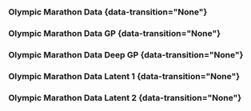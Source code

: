 

### Olympic Marathon Data {data-transition="None"}

<object data="../slides/diagrams/datasets/olympic-marathon.svg"  class="svgplot"></object> 

### Olympic Marathon Data GP {data-transition="None"}

<object data="../slides/diagrams/gp/olympic-marathon-gp.svg"  class="svgplot"></object> 


### Olympic Marathon Data Deep GP {data-transition="None"}

<object data="../slides/diagrams/deepgp/olympic-marathon-deep-gp.svg"  class="svgplot"></object> 

### Olympic Marathon Data Latent 1 {data-transition="None"}

<object data="../slides/diagrams/deepgp/olympic-marathon-deep-gp-layer-1.svg"  class="svgplot"></object> 

### Olympic Marathon Data Latent 2 {data-transition="None"}

<object data="../slides/diagrams/deepgp/olympic-marathon-deep-gp-layer-2.svg"  class="svgplot"></object> 

